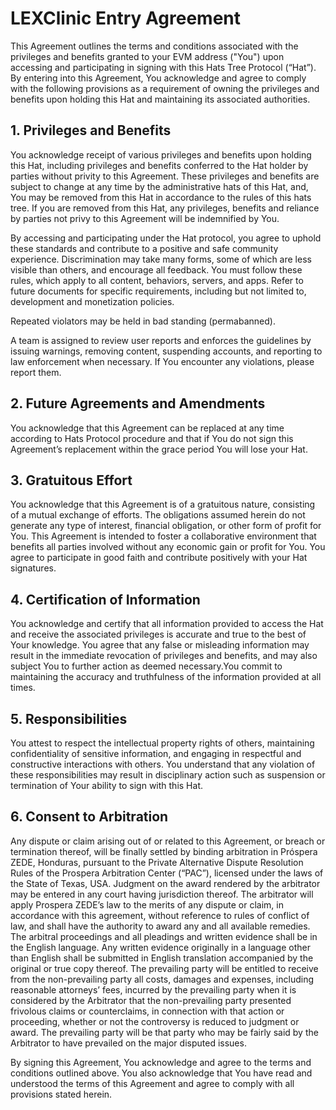 # LEXClinic Entry Agreement

This Agreement outlines the terms and conditions associated with the privileges and benefits granted to your EVM address ("You") upon accessing and participating in signing with this Hats Tree Protocol (“Hat”). By entering into this Agreement, You acknowledge and agree to comply with the following provisions as a requirement of owning the privileges and benefits upon holding this Hat and maintaining its associated authorities.

## 1. Privileges and Benefits
You acknowledge receipt of various privileges and benefits upon holding this Hat, including privileges and benefits conferred to the Hat holder by parties without privity to this Agreement. These privileges and benefits are subject to change at any time by the administrative hats of this Hat, and, You may be removed from this Hat in accordance to the rules of this hats tree. If you are removed from this Hat, any privileges, benefits and reliance by parties not privy to this Agreement will be indemnified by You.

By accessing and participating under the Hat protocol, you agree to uphold these standards and contribute to a positive and safe community experience. Discrimination may take many forms, some of which are less visible than others, and encourage all feedback.
You must follow these rules, which apply to all content, behaviors, servers, and apps. Refer to future documents for specific requirements, including but not limited to, development and monetization policies. 

Repeated violators may be held in bad standing (permabanned).

A team is assigned to review user reports and enforces the guidelines by issuing warnings, removing content, suspending accounts, and reporting to law enforcement when necessary. If You encounter any violations, please report them.

## 2. Future Agreements and Amendments
You acknowledge that this Agreement can be replaced at any time according to Hats Protocol procedure and that if You do not sign this Agreement’s replacement within the grace period You will lose your Hat.

## 3. Gratuitous Effort
You acknowledge that this Agreement is of a gratuitous nature, consisting of a mutual exchange of efforts. The obligations assumed herein do not generate any type of interest, financial obligation, or other form of profit for You. This Agreement is intended to foster a collaborative environment that benefits all parties involved without any economic gain or profit for You. You agree to participate in good faith and contribute positively with your Hat signatures.

## 4. Certification of Information
You acknowledge and certify that all information provided to access the Hat and receive the associated privileges is accurate and true to the best of Your knowledge. You agree that any false or misleading information may result in the immediate revocation of privileges and benefits, and may also subject You to further action as deemed necessary.You commit to maintaining the accuracy and truthfulness of the information provided at all times.

## 5. Responsibilities
You attest to respect the intellectual property rights of others, maintaining confidentiality of sensitive information, and engaging in respectful and constructive interactions with others. You understand that any violation of these responsibilities may result in disciplinary action such as suspension or termination of Your ability to sign with this Hat.

## 6. Consent to Arbitration
Any dispute or claim arising out of or related to this Agreement, or breach or termination thereof, will be finally settled by binding arbitration in Próspera ZEDE, Honduras, pursuant to the Private Alternative Dispute Resolution Rules of the Prospera Arbitration Center (“PAC”), licensed under the laws of the State of Texas, USA. Judgment on the award rendered by the arbitrator may be entered in any court having jurisdiction thereof. The arbitrator will apply Prospera ZEDE’s law to the merits of any dispute or claim, in accordance with this agreement, without reference to rules of conflict of law, and shall have the authority to award any and all available remedies. The arbitral proceedings and all pleadings and written evidence shall be in the English language. Any written evidence originally in a language other than English shall be submitted in English translation accompanied by the original or true copy thereof. The prevailing party will be entitled to receive from the non-prevailing party all costs, damages and expenses, including reasonable attorneys’ fees, incurred by the prevailing party when it is considered by the Arbitrator that the non-prevailing party presented frivolous claims or counterclaims, in connection with that action or proceeding, whether or not the controversy is reduced to judgment or award. The prevailing party will be that party who may be fairly said by the Arbitrator to have prevailed on the major disputed issues.

By signing this Agreement, You acknowledge and agree to the terms and conditions outlined above. You also acknowledge that You  have read and understood the terms of this Agreement and agree to comply with all provisions stated herein.
